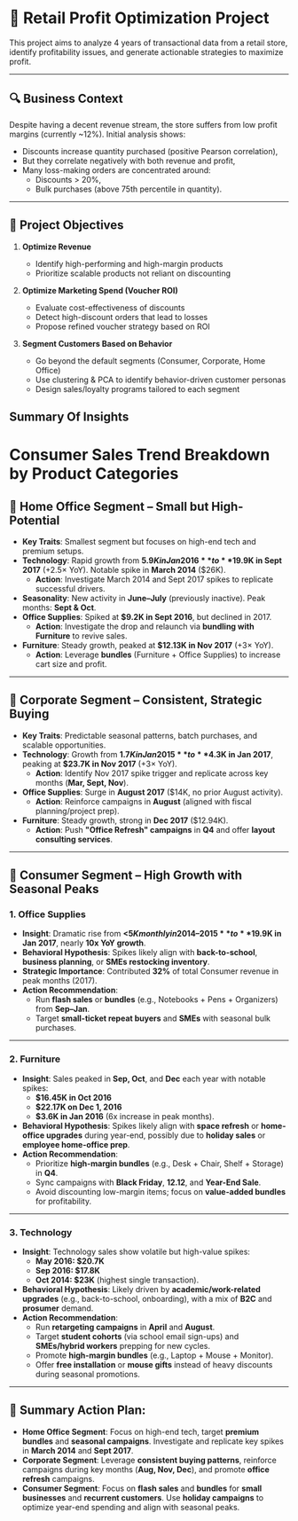 # 🧠 Retail Profit Optimization Project

This project aims to analyze 4 years of transactional data from a retail store, identify profitability issues, and generate actionable strategies to maximize profit.

---

## 🔍 Business Context

Despite having a decent revenue stream, the store suffers from low profit margins (currently ~12%). Initial analysis shows:

- Discounts increase quantity purchased (positive Pearson correlation),
- But they correlate negatively with both revenue and profit,
- Many loss-making orders are concentrated around:
  - Discounts > 20%,
  - Bulk purchases (above 75th percentile in quantity).

---

## 🎯 Project Objectives

1. **Optimize Revenue**  
   - Identify high-performing and high-margin products  
   - Prioritize scalable products not reliant on discounting

2. **Optimize Marketing Spend (Voucher ROI)**  
   - Evaluate cost-effectiveness of discounts  
   - Detect high-discount orders that lead to losses  
   - Propose refined voucher strategy based on ROI

3. **Segment Customers Based on Behavior**  
   - Go beyond the default segments (Consumer, Corporate, Home Office)  
   - Use clustering & PCA to identify behavior-driven customer personas  
   - Design sales/loyalty programs tailored to each segment


## Summary Of Insights 
# Consumer Sales Trend Breakdown by Product Categories

## 🔹 **Home Office Segment – Small but High-Potential**

- **Key Traits**: Smallest segment but focuses on high-end tech and premium setups.
- **Technology**: Rapid growth from **$5.9K in Jan 2016** to **$19.9K in Sept 2017** (+2.5× YoY). Notable spike in **March 2014** ($26K).
  - **Action**: Investigate March 2014 and Sept 2017 spikes to replicate successful drivers.
- **Seasonality**: New activity in **June–July** (previously inactive). Peak months: **Sept & Oct**.
- **Office Supplies**: Spiked at **$9.2K in Sept 2016**, but declined in 2017.
  - **Action**: Investigate the drop and relaunch via **bundling with Furniture** to revive sales.
- **Furniture**: Steady growth, peaked at **$12.13K in Nov 2017** (+3× YoY).
  - **Action**: Leverage **bundles** (Furniture + Office Supplies) to increase cart size and profit.

---

## 🔹 **Corporate Segment – Consistent, Strategic Buying**

- **Key Traits**: Predictable seasonal patterns, batch purchases, and scalable opportunities.
- **Technology**: Growth from **$1.7K in Jan 2015** to **$4.3K in Jan 2017**, peaking at **$23.7K in Nov 2017** (+3× YoY).
  - **Action**: Identify Nov 2017 spike trigger and replicate across key months (**Mar, Sept, Nov**).
- **Office Supplies**: Surge in **August 2017** ($14K, no prior August activity).
  - **Action**: Reinforce campaigns in **August** (aligned with fiscal planning/project prep).
- **Furniture**: Steady growth, strong in **Dec 2017** ($12.94K).
  - **Action**: Push **"Office Refresh" campaigns** in **Q4** and offer **layout consulting services**.

---

## 🔹 **Consumer Segment – High Growth with Seasonal Peaks**

### 1. **Office Supplies**
- **Insight**: Dramatic rise from **<$5K monthly in 2014–2015** to **$19.9K in Jan 2017**, nearly **10x YoY growth**.
- **Behavioral Hypothesis**: Spikes likely align with **back-to-school**, **business planning**, or **SMEs restocking inventory**.
- **Strategic Importance**: Contributed **32%** of total Consumer revenue in peak months (2017).
- **Action Recommendation**:
  - Run **flash sales** or **bundles** (e.g., Notebooks + Pens + Organizers) from **Sep–Jan**.
  - Target **small-ticket repeat buyers** and **SMEs** with seasonal bulk purchases.

---

### 2. **Furniture**
- **Insight**: Sales peaked in **Sep, Oct**, and **Dec** each year with notable spikes:
  - **$16.45K in Oct 2016**
  - **$22.17K on Dec 1, 2016**
  - **$3.6K in Jan 2016** (6x increase in peak months).
- **Behavioral Hypothesis**: Spikes likely align with **space refresh** or **home-office upgrades** during year-end, possibly due to **holiday sales** or **employee home-office prep**.
- **Action Recommendation**:
  - Prioritize **high-margin bundles** (e.g., Desk + Chair, Shelf + Storage) in **Q4**.
  - Sync campaigns with **Black Friday**, **12.12**, and **Year-End Sale**.
  - Avoid discounting low-margin items; focus on **value-added bundles** for profitability.

---

### 3. **Technology**
- **Insight**: Technology sales show volatile but high-value spikes:
  - **May 2016: $20.7K**
  - **Sep 2016: $17.8K**
  - **Oct 2014: $23K** (highest single transaction).
- **Behavioral Hypothesis**: Likely driven by **academic/work-related upgrades** (e.g., back-to-school, onboarding), with a mix of **B2C** and **prosumer** demand.
- **Action Recommendation**:
  - Run **retargeting campaigns** in **April** and **August**.
  - Target **student cohorts** (via school email sign-ups) and **SMEs/hybrid workers** prepping for new cycles.
  - Promote **high-margin bundles** (e.g., Laptop + Mouse + Monitor).
  - Offer **free installation** or **mouse gifts** instead of heavy discounts during seasonal promotions.

---

## 🔧 **Summary Action Plan**:
- **Home Office Segment**: Focus on high-end tech, target **premium bundles** and **seasonal campaigns**. Investigate and replicate key spikes in **March 2014** and **Sept 2017**.
- **Corporate Segment**: Leverage **consistent buying patterns**, reinforce campaigns during key months (**Aug, Nov, Dec**), and promote **office refresh** campaigns.
- **Consumer Segment**: Focus on **flash sales** and **bundles** for **small businesses** and **recurrent customers**. Use **holiday campaigns** to optimize year-end spending and align with seasonal peaks.




